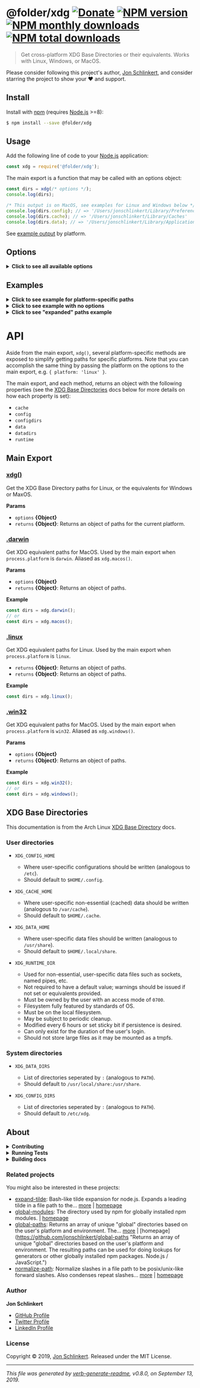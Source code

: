 # @folder/xdg [![Donate](https://img.shields.io/badge/Donate-PayPal-green.svg)](https://www.paypal.com/cgi-bin/webscr?cmd=_s-xclick&hosted_button_id=W8YFZ425KND68) [![NPM version](https://img.shields.io/npm/v/@folder/xdg.svg?style=flat)](https://www.npmjs.com/package/@folder/xdg) [![NPM monthly downloads](https://img.shields.io/npm/dm/@folder/xdg.svg?style=flat)](https://npmjs.org/package/@folder/xdg) [![NPM total downloads](https://img.shields.io/npm/dt/@folder/xdg.svg?style=flat)](https://npmjs.org/package/@folder/xdg)

> Get cross-platform XDG Base Directories or their equivalents. Works with Linux, Windows, or MacOS.

Please consider following this project's author, [Jon Schlinkert](https://github.com/jonschlinkert), and consider starring the project to show your :heart: and support.

## Install

Install with [npm](https://www.npmjs.com/) (requires [Node.js](https://nodejs.org/en/) >=8):

```sh
$ npm install --save @folder/xdg
```

## Usage

Add the following line of code to your [Node.js](https://nodejs.org/) application:

```js
const xdg = require('@folder/xdg');
```

The main export is a function that may be called with an options object:

```js
const dirs = xdg(/* options */);
console.log(dirs);

/* This output is on MacOS, see examples for Linux and Windows below */
console.log(dirs.config); // => '/Users/jonschlinkert/Library/Preferences'
console.log(dirs.cache); // => '/Users/jonschlinkert/Library/Caches'
console.log(dirs.data); // => '/Users/jonschlinkert/Library/Application Support'
```

See [example output](#examples) by platform.

## Options

<details>
<summary><strong>Click to see all available options</strong></summary>
<br>
The following options are available for customizing behavior and/or testing behavior.

| Option | Type | Description | Default Value |
| --- | --- | --- | --- |
| `cachedir`   | `string`   | Override the default `cachedir` | Platform specific, see [below](#examples) |
| `configdir`  | `string`   | Override the default `configdir` |  |
| `datadir`    | `string`   | Override the default `datadir` |  |
| `env`        | `object`   | The `env` object to use for getting paths. | `process.env` |
| `expanded`   | `boolean`  | Expand paths into an object. See the [Expanded Paths](#expanded-paths) example for more details. | undefined |
| `homedir`    | `string`   | The user's home directory. | `os.homedir()` |
| `platform`   | `string`   | The platform to use: `darwin`, `linux`, `win32` | `process.platform` |
| `resolve`    | `function` | Custom function for resolving paths to each directory. The default function attempts to respect casing in the user's existing directories. | undefined |
| `runtimedir` | `string`   | Override the default `runtimedir` |  |
| `subdir`     | `string`   | A sub-directory to join to the path, typically the name of your application. This path is joined differently on each platform. See [examples](#examples). | `xdg` |
| `tempdir`    | `string`   | The temp directory to use. | `os.tmpdir()` |

See [examples](#xamples) below.

</details>

## Examples

<details>
<summary><strong>Click to see example for platform-specific paths</strong></summary>
<br>
Get paths for a specific platform.
<br>

```js
console.log(xdg.darwin());
console.log(xdg.linux());
console.log(xdg.win32());
// or, if you want "expanded" paths (see the "expanded paths" example)
console.log(xdg({ expanded: true, platform: 'darwin' }));
console.log(xdg({ expanded: true, platform: 'linux' }));
console.log(xdg({ expanded: true, platform: 'win32' }));
```

</details>

<details>
<summary><strong>Click to see example with no options</strong></summary>
<br>
The following examples show what the paths look like when no options are passed.
<br>

```js
console.log(xdg());
```

### MacOS (darwin)

```js
{
  cache: '/Users/jonschlinkert/Library/Caches/xdg',
  config: '/Users/jonschlinkert/Library/Preferences/xdg',
  configdirs: [ '/Users/jonschlinkert/Library/Preferences/xdg', '/etc/xdg' ],
  data: '/Users/jonschlinkert/Library/Application Support/xdg',
  datadirs: [
    '/Users/jonschlinkert/Library/Application Support/xdg',
    '/usr/local/share/',
    '/usr/share/'
  ],
  runtime: '/var/folders/vd/53h736bj0_sg9gk04c89k0pr0000gq/T/xdg'
}
```

### Linux

```js
{
  cache: '/Users/jonschlinkert/.cache/xdg',
  config: '/Users/jonschlinkert/.config/xdg',
  configdirs: [ '/Users/jonschlinkert/.config/xdg', '/etc/xdg' ],
  data: '/Users/jonschlinkert/.local/share/xdg',
  datadirs: [
    '/Users/jonschlinkert/.local/share/xdg',
    '/usr/local/share/',
    '/usr/share/'
  ],
  runtime: '/var/folders/vd/53h736bj0_sg9gk04c89k0pr0000gq/T/xdg'
}
```

### Windows (win32)

```js
{
  cache: '/Users/jonschlinkert/AppData/Local/xdg/Cache',
  config: '/Users/jonschlinkert/AppData/Roaming/xdg/Config',
  configdirs: [ '/Users/jonschlinkert/AppData/Roaming/xdg/Config' ],
  data: '/Users/jonschlinkert/AppData/Local/xdg/Data',
  datadirs: [ '/Users/jonschlinkert/AppData/Local/xdg/Data' ],
  runtime: '/var/folders/vd/53h736bj0_sg9gk04c89k0pr0000gq/T/xdg'
}
```

</details>

<details>
<summary><strong>Click to see "expanded" paths example</strong></summary>
<br>
Running the following example returns an object with "expanded" paths, where `config` and `configdirs` are converted to `config.home` and `config.dirs`, etc. Additionally, `cwd`, `home` and `temp` paths are added for convenience.
<br>

```js
console.log(xdg({ expanded: true, subdir: 'FooBar' }));
```

**Extra directories**

Note that the `expanded` object includes four additional path properties for convenience:

* `cwd` - set via `options.cwd` or `process.cwd()`
* `home` - set via `options.homedir` or `os.homedir()`
* `temp` - set via `options.tempdir` or `os.tmpdir()`
* `cache.logs` - set at `path.join(cachedir, 'logs')`

### MacOS (darwin)

```js
{
  cwd: '/Users/jonschlinkert/dev/@folder/xdg',
  home: '/Users/jonschlinkert',
  temp: '/var/folders/vd/53h736bj0_sg9gk04c89k0pr0000gq/T',
  cache: { 
    home: '/Users/jonschlinkert/Library/Caches/FooBar',
    logs: '/Users/jonschlinkert/Library/Caches/FooBar/Logs' 
  },
  config: {
    home: '/Users/jonschlinkert/Library/Preferences/FooBar',
    dirs: [ '/Users/jonschlinkert/Library/Preferences/FooBar', '/etc/FooBar' ]
  },
  data: {
    home: '/Users/jonschlinkert/Library/Application Support/FooBar',
    dirs: [
      '/Users/jonschlinkert/Library/Application Support/FooBar',
      '/usr/local/share/',
      '/usr/share/'
    ]
  },
  runtime: { home: '/var/folders/vd/53h736bj0_sg9gk04c89k0pr0000gq/T/FooBar' }
}
```

### Linux

```js
{
  cwd: '/Users/jonschlinkert/dev/@folder/xdg',
  home: '/Users/jonschlinkert',
  temp: '/var/folders/vd/53h736bj0_sg9gk04c89k0pr0000gq/T',
  cache: { 
    home: '/Users/jonschlinkert/.cache/FooBar',
    logs: '/Users/jonschlinkert/.cache/FooBar/Logs'
  },
  config: {
    home: '/Users/jonschlinkert/.config/FooBar',
    dirs: [ '/Users/jonschlinkert/.config/FooBar', '/etc/FooBar' ]
  },
  data: {
    home: '/Users/jonschlinkert/.local/share/FooBar',
    dirs: [
      '/Users/jonschlinkert/.local/share/FooBar',
      '/usr/local/share/',
      '/usr/share/'
    ]
  },
  runtime: { home: '/var/folders/vd/53h736bj0_sg9gk04c89k0pr0000gq/T/FooBar' }
}
```

### Windows (win32)

```js
{
  cwd: '/Users/jonschlinkert/dev/@folder/xdg',
  home: '/Users/jonschlinkert',
  temp: '/var/folders/vd/53h736bj0_sg9gk04c89k0pr0000gq/T',
  cache: { 
    home: '/Users/jonschlinkert/AppData/Local/FooBar/Cache',
    logs: '/Users/jonschlinkert/AppData/Local/FooBar/Cache/Logs'
  },
  config: {
    home: '/Users/jonschlinkert/AppData/Roaming/FooBar/Config',
    dirs: [ '/Users/jonschlinkert/AppData/Roaming/FooBar/Config' ]
  },
  data: {
    home: '/Users/jonschlinkert/AppData/Local/FooBar/Data',
    dirs: [ '/Users/jonschlinkert/AppData/Local/FooBar/Data' ]
  },
  runtime: { home: '/var/folders/vd/53h736bj0_sg9gk04c89k0pr0000gq/T/FooBar' }
}
```

</details>

# API

Aside from the main export, `xdg()`, several platform-specific methods are exposed to simplify getting paths for specific platforms. Note that you can accomplish the same thing by passing the platform on the options to the main export, e.g. `{ platform: 'linux' }`.

The main export, and each method, returns an object with the following properties (see the [XDG Base Directories](#xdg-base-directory) docs below for more details on how each property is set):

* `cache`
* `config`
* `configdirs`
* `data`
* `datadirs`
* `runtime`

## Main Export

### [xdg()](index.js#L43)

Get the XDG Base Directory paths for Linux, or the equivalents for Windows or MaxOS.

**Params**

* `options` **{Object}**
* `returns` **{Object}**: Returns an object of paths for the current platform.

### [.darwin](index.js#L68)

Get XDG equivalent paths for MacOS. Used by the main export when `process.platform` is `darwin`. Aliased as `xdg.macos()`.

**Params**

* `options` **{Object}**
* `returns` **{Object}**: Returns an object of paths.

**Example**

```js
const dirs = xdg.darwin();
// or
const dirs = xdg.macos();
```

### [.linux](index.js#L107)

Get XDG equivalent paths for Linux. Used by the main export when `process.platform` is `linux`.

* `returns` **{Object}**: Returns an object of paths.
* `returns` **{Object}**: Returns an object of paths.

**Example**

```js
const dirs = xdg.linux();
```

### [.win32](index.js#L147)

Get XDG equivalent paths for MacOS. Used by the main export when `process.platform` is `win32`. Aliased as `xdg.windows()`.

**Params**

* `options` **{Object}**
* `returns` **{Object}**: Returns an object of paths.

**Example**

```js
const dirs = xdg.win32();
// or
const dirs = xdg.windows();
```

## XDG Base Directories

This documentation is from the Arch Linux [XDG Base Directory](https://wiki.archlinux.org/index.php/XDG_Base_Directory) docs.

### User directories

* `XDG_CONFIG_HOME`

  - Where user-specific configurations should be written (analogous to `/etc`).
  - Should default to `$HOME/.config`.
* `XDG_CACHE_HOME`

  - Where user-specific non-essential (cached) data should be written (analogous to `/var/cache`).
  - Should default to `$HOME/.cache`.
* `XDG_DATA_HOME`

  - Where user-specific data files should be written (analogous to `/usr/share`).
  - Should default to `$HOME/.local/share`.
* `XDG_RUNTIME_DIR`

  - Used for non-essential, user-specific data files such as sockets, named pipes, etc.
  - Not required to have a default value; warnings should be issued if not set or equivalents provided.
  - Must be owned by the user with an access mode of `0700`.
  - Filesystem fully featured by standards of OS.
  - Must be on the local filesystem.
  - May be subject to periodic cleanup.
  - Modified every 6 hours or set sticky bit if persistence is desired.
  - Can only exist for the duration of the user's login.
  - Should not store large files as it may be mounted as a tmpfs.

### System directories

* `XDG_DATA_DIRS`

  - List of directories seperated by `:` (analogous to `PATH`).
  - Should default to `/usr/local/share:/usr/share`.
* `XDG_CONFIG_DIRS`

  - List of directories seperated by `:` (analogous to `PATH`).
  - Should default to `/etc/xdg`.

## About

<details>
<summary><strong>Contributing</strong></summary>

Pull requests and stars are always welcome. For bugs and feature requests, [please create an issue](../../issues/new).

</details>

<details>
<summary><strong>Running Tests</strong></summary>

Running and reviewing unit tests is a great way to get familiarized with a library and its API. You can install dependencies and run tests with the following command:

```sh
$ npm install && npm test
```

</details>

<details>
<summary><strong>Building docs</strong></summary>

_(This project's readme.md is generated by [verb](https://github.com/verbose/verb-generate-readme), please don't edit the readme directly. Any changes to the readme must be made in the [.verb.md](.verb.md) readme template.)_

To generate the readme, run the following command:

```sh
$ npm install -g verbose/verb#dev verb-generate-readme && verb
```

</details>

### Related projects

You might also be interested in these projects:

* [expand-tilde](https://www.npmjs.com/package/expand-tilde): Bash-like tilde expansion for node.js. Expands a leading tilde in a file path to the… [more](https://github.com/jonschlinkert/expand-tilde) | [homepage](https://github.com/jonschlinkert/expand-tilde "Bash-like tilde expansion for node.js. Expands a leading tilde in a file path to the user home directory, or `~+` to the cwd.")
* [global-modules](https://www.npmjs.com/package/global-modules): The directory used by npm for globally installed npm modules. | [homepage](https://github.com/jonschlinkert/global-modules "The directory used by npm for globally installed npm modules.")
* [global-paths](https://www.npmjs.com/package/global-paths): Returns an array of unique "global" directories based on the user's platform and environment. The… [more](https://github.com/jonschlinkert/global-paths) | [homepage](https://github.com/jonschlinkert/global-paths "Returns an array of unique "global" directories based on the user's platform and environment. The resulting paths can be used for doing lookups for generators or other globally installed npm packages. Node.js / JavaScript.")
* [normalize-path](https://www.npmjs.com/package/normalize-path): Normalize slashes in a file path to be posix/unix-like forward slashes. Also condenses repeat slashes… [more](https://github.com/jonschlinkert/normalize-path) | [homepage](https://github.com/jonschlinkert/normalize-path "Normalize slashes in a file path to be posix/unix-like forward slashes. Also condenses repeat slashes to a single slash and removes and trailing slashes, unless disabled.")

### Author

**Jon Schlinkert**

* [GitHub Profile](https://github.com/jonschlinkert)
* [Twitter Profile](https://twitter.com/jonschlinkert)
* [LinkedIn Profile](https://linkedin.com/in/jonschlinkert)

### License

Copyright © 2019, [Jon Schlinkert](https://github.com/jonschlinkert).
Released under the MIT License.

***

_This file was generated by [verb-generate-readme](https://github.com/verbose/verb-generate-readme), v0.8.0, on September 13, 2019._